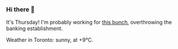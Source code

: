 ### Hi there :wave:

It's Thursday! I'm probably working for [this bunch](https://github.com/kohofinancial), overthrowing the banking establishment.

Weather in Toronto: sunny, at +9°C.
